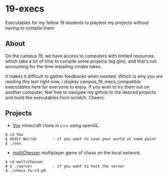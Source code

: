 # 19-execs
Executables for my fellow 19 students to playtest my projects without having to compile them.

## About
On the campus 19, we have access to computers with limited resources, which take a lot of time to compile some projects (eg glm), and that's not accounting for the time installing cmake takes.

It makes it difficult to gather feedbacks when needed. Which is why you are reading this text right now, I display campus_19_macs_compatible executables here for everyone to enjoy. If you wish to try them out on another computer, feel free to navigate my github to the desired projects and build the executables from scratch. Cheers.

## Projects
* [Vox](https://github.com/GitHuberlandYann/VOX.git) minecraft clone in c++ using openGL.
```
$ cd Vox
$ mkdir Worlds       - if you want to save your world at some point
$ ./vox
```
* [multiChesser](https://github.com/GitHuberlandYann/multiChesser.git) multiplayer game of chess on the local network.
```
$ cd multiChesser
# $ ./server         - if you want to host the server
$ ./chess fu-r3-p8
```
